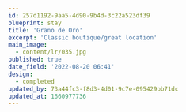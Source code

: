 ```yaml
---
id: 257d1192-9aa5-4d90-9b4d-3c22a523df39
blueprint: stay
title: 'Grano de Oro'
excerpt: 'Classic boutique/great location'
main_image:
  - content/lr/035.jpg
published: true
date_field: '2022-08-20 06:41'
design:
  - completed
updated_by: 73a44fc3-f8d3-4d01-9c7e-095429bb71dc
updated_at: 1660977736
---
```

